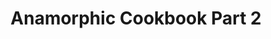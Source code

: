 ---
layout: course
title: Anamorphic Cookbook Part 2
educator: Tito Ferradans
image: /assets/images/courses/anamorphic-cookbook-part-2.jpg
course_url: https://www.mzed.com/courses/anamorphic-cookbook-part-2
description: Dive deeper into anamorphic filmmaking with new advanced lessons from expert educator Tito Ferradans in this follow-up course.
lessons: 8
runtime: 1h 28m
position: 13
topics: cinematography, filmmaking, visual-storytelling
show_stats: true
show_pricing: true
--- 